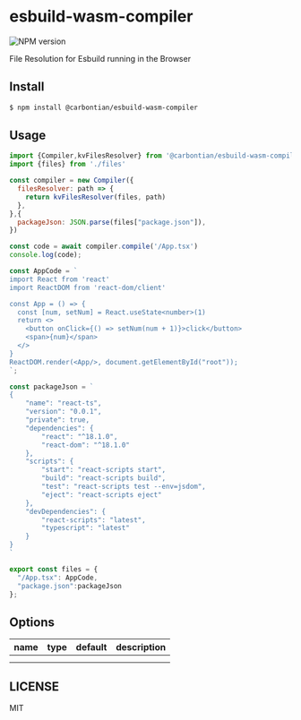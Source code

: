 # esbuild-wasm-compiler

![NPM version](https://img.shields.io/npm/v/esbuild-wasm-compiler.svg?style=flat)

File Resolution for Esbuild running in the Browser

## Install

```bash
$ npm install @carbontian/esbuild-wasm-compiler
```

## Usage

```javascript
import {Compiler,kvFilesResolver} from '@carbontian/esbuild-wasm-compiler'
import {files} from './files'

const compiler = new Compiler({
  filesResolver: path => {
    return kvFilesResolver(files, path)
  },
},{
  packageJson: JSON.parse(files["package.json"]),
})

const code = await compiler.compile('/App.tsx')
console.log(code);


```

```javascript
const AppCode = `
import React from 'react'
import ReactDOM from 'react-dom/client'

const App = () => {
  const [num, setNum] = React.useState<number>(1)
  return <>
    <button onClick={() => setNum(num + 1)}>click</button>
    <span>{num}</span>
  </>
}
ReactDOM.render(<App/>, document.getElementById("root"));
`;

const packageJson = `
{
    "name": "react-ts",
    "version": "0.0.1",
    "private": true,
    "dependencies": {
        "react": "^18.1.0",
        "react-dom": "^18.1.0"
    },
    "scripts": {
        "start": "react-scripts start",
        "build": "react-scripts build",
        "test": "react-scripts test --env=jsdom",
        "eject": "react-scripts eject"
    },
    "devDependencies": {
        "react-scripts": "latest",
        "typescript": "latest"
    }
}
`

export const files = {
  "/App.tsx": AppCode,
  "package.json":packageJson
};
```

## Options


| name | type | default | description |
| ---- | ---- | ------- |-------------|
|      |      |         |             |
|      |      |         |             |

## LICENSE

MIT
